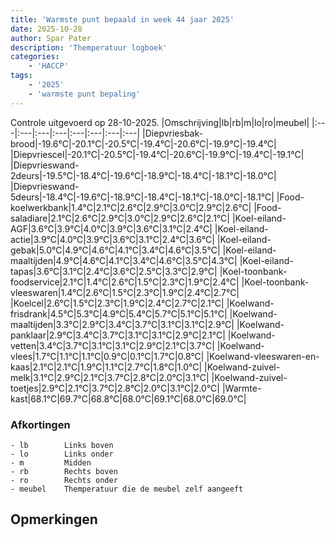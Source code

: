 ```yaml
---
title: 'Warmste punt bepaald in week 44 jaar 2025'
date: 2025-10-28
author: Spar Pater
description: 'Themperatuur logboek'
categories:
    - 'HACCP'
tags:
    - '2025'
    - 'warmste punt bepaling'
---
```

Controle uitgevoerd op 28-10-2025.
|Omschrijving|lb|rb|m|lo|ro|meubel|
|:---|:---|:---|:---|:---|:---|:---|:---|
|Diepvriesbak-brood|-19.6°C|-20.1°C|-20.5°C|-19.4°C|-20.6°C|-19.9°C|-19.4°C|
|Diepvriescel|-20.1°C|-20.5°C|-19.4°C|-20.6°C|-19.9°C|-19.4°C|-19.1°C|
|Diepvrieswand-2deurs|-19.5°C|-18.4°C|-19.6°C|-18.9°C|-18.4°C|-18.1°C|-18.0°C|
|Diepvrieswand-5deurs|-18.4°C|-19.6°C|-18.9°C|-18.4°C|-18.1°C|-18.0°C|-18.1°C|
|Food-koelwerkbank|1.4°C|2.1°C|2.6°C|2.9°C|3.0°C|2.9°C|2.6°C|
|Food-saladiare|2.1°C|2.6°C|2.9°C|3.0°C|2.9°C|2.6°C|2.1°C|
|Koel-eiland-AGF|3.6°C|3.9°C|4.0°C|3.9°C|3.6°C|3.1°C|2.4°C|
|Koel-eiland-actie|3.9°C|4.0°C|3.9°C|3.6°C|3.1°C|2.4°C|3.6°C|
|Koel-eiland-gebak|5.0°C|4.9°C|4.6°C|4.1°C|3.4°C|4.6°C|3.5°C|
|Koel-eiland-maaltijden|4.9°C|4.6°C|4.1°C|3.4°C|4.6°C|3.5°C|4.3°C|
|Koel-eiland-tapas|3.6°C|3.1°C|2.4°C|3.6°C|2.5°C|3.3°C|2.9°C|
|Koel-toonbank-foodservice|2.1°C|1.4°C|2.6°C|1.5°C|2.3°C|1.9°C|2.4°C|
|Koel-toonbank-vleeswaren|1.4°C|2.6°C|1.5°C|2.3°C|1.9°C|2.4°C|2.7°C|
|Koelcel|2.6°C|1.5°C|2.3°C|1.9°C|2.4°C|2.7°C|2.1°C|
|Koelwand-frisdrank|4.5°C|5.3°C|4.9°C|5.4°C|5.7°C|5.1°C|5.1°C|
|Koelwand-maaltijden|3.3°C|2.9°C|3.4°C|3.7°C|3.1°C|3.1°C|2.9°C|
|Koelwand-panklaar|2.9°C|3.4°C|3.7°C|3.1°C|3.1°C|2.9°C|2.1°C|
|Koelwand-vetten|3.4°C|3.7°C|3.1°C|3.1°C|2.9°C|2.1°C|3.7°C|
|Koelwand-vlees|1.7°C|1.1°C|1.1°C|0.9°C|0.1°C|1.7°C|0.8°C|
|Koelwand-vleeswaren-en-kaas|2.1°C|2.1°C|1.9°C|1.1°C|2.7°C|1.8°C|1.0°C|
|Koelwand-zuivel-melk|3.1°C|2.9°C|2.1°C|3.7°C|2.8°C|2.0°C|3.1°C|
|Koelwand-zuivel-toetjes|2.9°C|2.1°C|3.7°C|2.8°C|2.0°C|3.1°C|2.0°C|
|Warmte-kast|68.1°C|69.7°C|68.8°C|68.0°C|69.1°C|68.0°C|69.0°C|

### Afkortingen
    - lb        Links boven
    - lo        Links onder
    - m         Midden
    - rb        Rechts boven
    - ro        Rechts onder
    - meubel    Themperatuur die de meubel zelf aangeeft

## Opmerkingen


